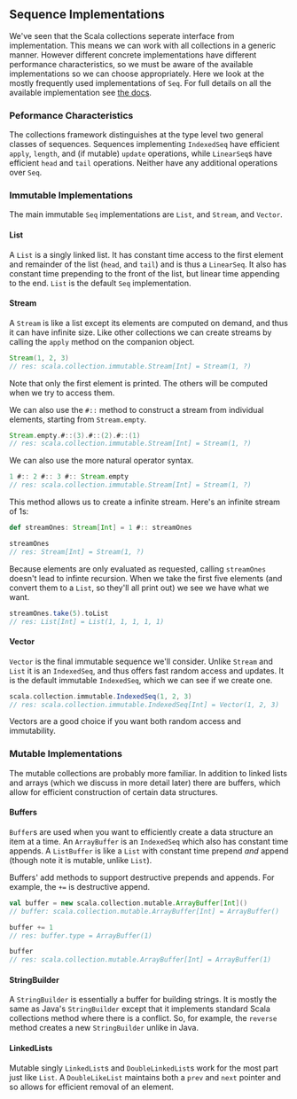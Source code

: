 ## Sequence Implementations

We've seen that the Scala collections seperate interface from implementation. This means we can work with all collections in a generic manner. However different concrete implementations have different performance characteristics, so we must be aware of the available implementations so we can choose appropriately. Here we look at the mostly frequently used implementations of `Seq`. For full details on all the available implementation see [the docs](http://docs.scala-lang.org/overviews/collections/introduction.html).

### Peformance Characteristics

The collections framework distinguishes at the type level two general classes of sequences. Sequences implementing `IndexedSeq` have efficient `apply`, `length`, and (if mutable) `update` operations, while `LinearSeq`s have efficient `head` and `tail` operations. Neither have any additional operations over `Seq`.

### Immutable Implementations

The main immutable `Seq` implementations are `List`, and `Stream`, and `Vector`.

#### List

A `List` is a singly linked list. It has constant time access to the first element and remainder of the list (`head`, and `tail`) and is thus a `LinearSeq`. It also has constant time prepending to the front of the list, but linear time appending to the end. `List` is the default `Seq` implementation.

#### Stream

A `Stream` is like a list except its elements are computed on demand, and thus it can have infinite size. Like other collections we can create streams by calling the `apply` method on the companion object.

~~~ scala
Stream(1, 2, 3)
// res: scala.collection.immutable.Stream[Int] = Stream(1, ?)
~~~

Note that only the first element is printed. The others will be computed when we try to access them.

We can also use the `#::` method to construct a stream from individual elements, starting from `Stream.empty`.

~~~ scala
Stream.empty.#::(3).#::(2).#::(1)
// res: scala.collection.immutable.Stream[Int] = Stream(1, ?)
~~~

We can also use the more natural operator syntax.

~~~ scala
1 #:: 2 #:: 3 #:: Stream.empty
// res: scala.collection.immutable.Stream[Int] = Stream(1, ?)
~~~

This method allows us to create a infinite stream. Here's an infinite stream of 1s:

~~~ scala
def streamOnes: Stream[Int] = 1 #:: streamOnes

streamOnes
// res: Stream[Int] = Stream(1, ?)
~~~

Because elements are only evaluated as requested, calling `streamOnes` doesn't lead to infinte recursion. When we take the first five elements (and convert them to a `List`, so they'll all print out) we see we have what we want.

~~~ scala
streamOnes.take(5).toList
// res: List[Int] = List(1, 1, 1, 1, 1)
~~~

#### Vector

`Vector` is the final immutable sequence we'll consider. Unlike `Stream` and `List` it is an `IndexedSeq`, and thus offers fast random access and updates. It is the default immutable `IndexedSeq`, which we can see if we create one.

~~~ scala
scala.collection.immutable.IndexedSeq(1, 2, 3)
// res: scala.collection.immutable.IndexedSeq[Int] = Vector(1, 2, 3)
~~~

Vectors are a good choice if you want both random access and immutability.


### Mutable Implementations

The mutable collections are probably more familiar. In addition to linked lists and arrays (which we discuss in more detail later) there are buffers, which allow for efficient construction of certain data structures.

#### Buffers

`Buffer`s are used when you want to efficiently create a data structure an item at a time. An `ArrayBuffer` is an `IndexedSeq` which also has constant time appends. A `ListBuffer` is like a `List` with constant time prepend *and* append (though note it is mutable, unlike `List`).

Buffers' add methods to support destructive prepends and appends. For example, the `+=` is destructive append.

~~~ scala
val buffer = new scala.collection.mutable.ArrayBuffer[Int]()
// buffer: scala.collection.mutable.ArrayBuffer[Int] = ArrayBuffer()

buffer += 1
// res: buffer.type = ArrayBuffer(1)

buffer
// res: scala.collection.mutable.ArrayBuffer[Int] = ArrayBuffer(1)
~~~


#### StringBuilder

A `StringBuilder` is essentially a buffer for building strings. It is mostly the same as Java's `StringBuilder` except that it implements standard Scala collections method where there is a conflict. So, for example, the `reverse` method creates a new `StringBuilder` unlike in Java.

#### LinkedLists

Mutable singly `LinkedList`s and `DoubleLinkedList`s work for the most part just like `List`. A `DoubleLikeList` maintains both a `prev` and `next` pointer and so allows for efficient removal of an element.

